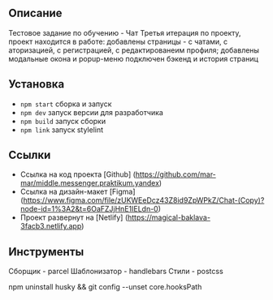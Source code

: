 ## Описание

Тестовое задание по обучению - Чат
Третья итерация по проекту, проект находится в работе:
добавлены страницы - с чатами, с аторизацией, с регистрацией, с редактированеим профиля;
добавлены модальные окона и popup-меню
подключен бэкенд и история страниц



## Установка

- `npm start` сборка и запуск
- `npm dev` запуск версии для разработчика
- `npm build` запуск сборки
- `npm link` запуск stylelint

## Ссылки

- Ссылка на код проекта [Github] (https://github.com/mar-mar/middle.messenger.praktikum.yandex)
- Ссылка на дизайн-макет [Figma] (https://www.figma.com/file/zUKWEeDcz43Z8id9ZpWPkZ/Chat-(Copy)?node-id=1%3A2&t=6OaFZJjHnE1IELdn-0)
- Проект развернут на [Netlify] (https://magical-baklava-3facb3.netlify.app)

## Инструменты
Сборщик - parcel
Шаблонизатор - handlebars
Стили - postcss


npm uninstall husky && git config --unset core.hooksPath

